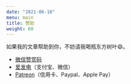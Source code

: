 ```yaml
---
date: "2021-06-10"
menu: main
title: 赞助
weight: 60
---
```


如果我的文章帮助到你，不妨请我喝瓶东方树叶:smile:。

- [微信赞赏码](https://cdn.jsdelivr.net/gh/CyrusYip/blog-static/images/wechat-tip-code.jpg)
- [爱发电](http://afdian.net/@cyrusyip)（支付宝、微信）
- [Patreon](https://www.patreon.com/cyrusyip)（信用卡、Paypal、Apple Pay）